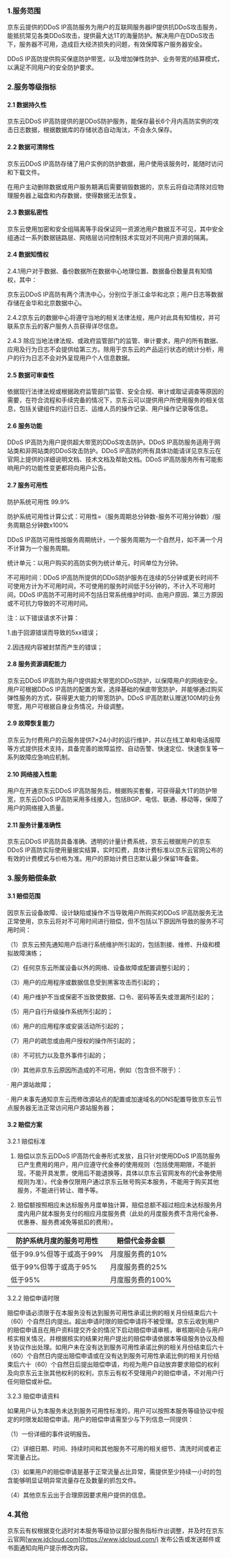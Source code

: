 ### **1.服务范围**

京东云提供的DDoS IP高防服务为用户的互联网服务器IP提供抗DDoS攻击服务，能抵抗常见各类DDoS攻击，提供最大达1T的海量防护。解决用户在DDoS攻击下，服务器不可用，造成巨大经济损失的问题，有效保障客户服务器安全。

DDoS IP高防提供购买保底防护带宽，以及增加弹性防护、业务带宽的结算模式，以满足不同用户的安全防护要求。

### **2.服务等级指标**

#### **2.1 数据持久性**

京东云DDoS IP高防提供的是DDoS防护服务，能保存最长6个月内高防实例的攻击日志数据，根据数据库的存储状态自动淘汰，不会永久保存。

#### **2.2 数据可清除性**

京东云DDoS IP高防存储了用户实例的防护数据，用户使用该服务时，能随时访问和下载文件。

在用户主动删除数据或用户服务期满后需要销毁数据的，京东云将自动清除对应物理服务器上磁盘和内存数据，使得数据无法恢复。

#### **2.3 数据私密性**

京东云使用加密和安全组隔离等手段保证同一资源池用户数据互不可见，其中安全组通过一系列数据链路层、网络层访问控制技术实现对不同用户资源的隔离。

#### **2.4 数据知情权**

2.4.1用户对于数据、备份数据所在数据中心地理位置、数据备份数量具有知情权，其中：

京东云DDoS IP高防有两个清洗中心，分别位于浙江金华和北京；用户日志等数据存储在金华和北京数据中心。

2.4.2京东云的数据中心将遵守当地的相关法律法规，用户对此具有知情权，并可联系京东云的客户服务人员获得详尽信息。

2.4.3 除应当地法律法规、或政府监管部门的监管、审计要求，用户的所有数据、应用及行为日志不会提供给第三方。除用于京东云的产品运行状态的统计分析，用户的行为日志不会对外呈现用户个人信息数据。

#### **2.5 数据可审查性**

依据现行法律法规或根据政府监管部门监管、安全合规、审计或取证调查等原因的需要，在符合流程和手续完备的情况下，京东云可以提供用户所使用服务的相关信息，包括关键组件的运行日志、运维人员的操作记录、用户操作记录等信息。

#### **2.6 服务功能**

DDoS IP高防为用户提供超大带宽的DDoS攻击防护。DDoS IP高防服务适用于网站类和非网站类的DDoS攻击防护。DDoS IP高防的所有具体功能请详见京东云在官网上提供的详细说明文档、技术文档及帮助文档。DDoS IP高防服务所有可能影响用户的功能性变更都将向用户公告。

#### **2.7 服务可用性**

防护系统可用性 99.9%

防护系统可用性计算公式：可用性=（服务周期总分钟数-服务不可用分钟数）/服务周期总分钟数x100%

DDoS IP高防可用性按服务周期统计，一个服务周期为一个自然月，如不满一个月不计算为一个服务周期。

统计单元：以用户购买的高防实例为统计单元，时间单位为分钟。

不可用时间：DDoS IP高防所提供的DDoS防护服务在连续的5分钟或更长时间不可使用方计为不可用时间，不可使用的服务时间低于5分钟的，不计入不可用时间，DDoS IP高防不可用时间不包括日常系统维护时间、由用户原因、第三方原因或不可抗力导致的不可用时间。

注：以下错误请求不计算：

1.由于回源错误而导致的5xx错误；

2.因违规内容被封禁而产生的错误；

#### **2.8 服务资源调配能力**

京东云DDoS IP高防为用户提供超大带宽的DDoS防护，以保障用户的网络安全。用户可根据DDoS IP高防的配置方案，选择基础的保底带宽防护，并能够通过购买弹性服务的方式，获得更大能力的带宽防护。DDoS IP高防默认赠送100M的业务带宽，用户可根据自身业务情况，升级调整。

#### **2.9 故障恢复能力**

京东云为付费用户的云服务提供7×24小时的运行维护，并以在线工单和电话报障等方式提供技术支持，具备完善的故障监控、自动告警、快速定位、快速恢复等一系列故障应急响应机制。

#### **2.10 网络接入性能**

用户在开通京东云DDoS IP高防服务后，根据购买套餐，可获得最大1T的防护带宽，京东云DDoS IP高防采用多线接入，包括BGP、电信、联通、移动等，保障了用户的网络接入质量。

#### **2.11 服务计量准确性**

京东云DDoS IP高防具备准确、透明的计量计费系统，京东云根据用户的京东DDoS IP高防实际使用量据实结算，实时扣费，具体计费标准以京东云官网公布的有效的计费模式与价格为准。用户的原始计费日志默认最少保留1年备查。

### **3.服务赔偿条款**

#### **3.1 赔偿范围**

因京东云设备故障、设计缺陷或操作不当导致用户所购买的DDoS IP高防服务无法正常使用，京东云将对不可用时间进行赔偿，但不包括以下原因所导致的服务不可用时间：

（1）京东云预先通知用户后进行系统维护所引起的，包括割接、维修、升级和模拟故障演练；

（2）任何京东云所属设备以外的网络、设备故障或配置调整引起的；

（3）用户的应用程序或数据信息受到黑客攻击而引起的；

（4）用户维护不当或保密不当致使数据、口令、密码等丢失或泄漏所引起的；

（5）用户自行升级操作系统所引起的；

（6）用户的应用程序或安装活动所引起的；

（7）用户的疏忽或由用户授权的操作所引起的；

（8）不可抗力以及意外事件引起的；

（9）其他非京东云原因所造成的不可用，例如（包含但不限于）：

· 用户源站故障；

· 用户未事先通知京东云而修改源站点的配置或加速域名的DNS配置导致京东云节点服务器无法正常访问用户源站服务器；

#### **3.2 赔偿方案**

3.2.1 赔偿标准

1. 赔偿以京东云DDoS IP高防代金券形式发放，且只针对使用DDoS IP高防服务已产生费用的用户，用户应遵守代金券的使用规则（包括使用期限，不能折现，不能开具发票，使用后不能退换等，具体以京东云官网发布的代金券使用规则为准）。代金券仅限用户通过京东云账号购买本服务，不能用于购买其他服务，不能进行转让、赠予等。

2. 赔偿额按照相应未达标服务月度单独计算，赔偿总额不超过相应未达标服务月度内用户就本服务支付的相应月度服务费（此处的月度服务费不含用代金券、优惠券、服务费减免等抵扣的费用）。

| 防护系统月度的服务可用性 | 赔偿代金券金额   |
| ------------------------ | ---------------- |
| 低于99.9%但等于或高于99% | 月度服务费的10%  |
| 低于99%但等于或高于95%   | 月度服务费的25%  |
| 低于95%                  | 月度服务费的100% |

3.2.2 赔偿申请时限

赔偿申请必须限于在本服务没有达到服务可用性承诺比例的相关月份结束后六十（60）个自然日内提出。超出申请时限的赔偿申请将不被受理。京东云收到用户的赔偿申请且在用户资料提交齐全的情况下启动赔偿申请审核，审核期间会与用户核实相关情况，并根据核实的结果对用户提出的赔偿申请依据本等级服务协议及相关协议作出处理。如用户未在没有达到服务可用性承诺比例的相关月份结束后六十（60）个自然日内提出赔偿申请或在没有达到服务可用性承诺比例的相关月份结束后六十（60）个自然日后提出赔偿申请，均视为用户自动放弃要求赔偿的权利及向京东云主张其他权利的权利，京东云有权不受理用户的赔偿申请，不对用户行任何赔偿或补偿。

3.2.3 赔偿申请资料

如果用户认为本服务未达到服务可用性标准的，用户可以按照本服务等级协议中规定的时限发起赔偿申请。用户的赔偿申请需至少与下列信息一同提供：

（1）一份详细的事件说明报告。

（2）详细日期、时间、持续时间和其他服务不可用的相关细节、清洗时间或者正常流量占比。

（3）如果用户的赔偿申请是基于正常流量占比异常，需提供至少持续一小时的包含能够明显证明异常流量存在及数量的抓包文件。

（4）其他京东云出于合理原因要求用户提供的信息。

### **4.其他**

京东云有权根据变化适时对本服务等级协议部分服务指标作出调整，并及时在京东云官网[www.jdcloud.com](https://www.jdcloud.com/) 发布公告或发送邮件或书面通知向用户提示修改内容。

 
